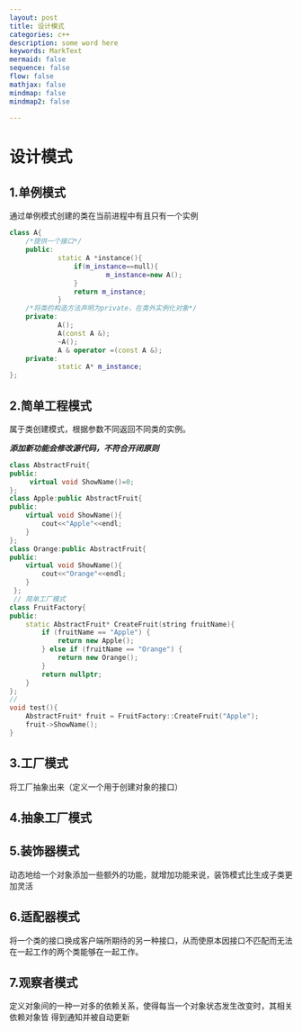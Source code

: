 ```yaml
---
layout: post
title: 设计模式
categories: c++
description: some word here
keywords: MarkText
mermaid: false
sequence: false
flow: false
mathjax: false
mindmap: false
mindmap2: false

---
```


# 设计模式

## 1.单例模式

通过单例模式创建的类在当前进程中有且只有一个实例 

```cpp
class A{
    /*提供一个接口*/
    public:
            static A *instance(){
                if(m_instance==null){
                        m_instance=new A();
                }
                return m_instance;
            }
    /*将类的构造方法声明为private，在类外实例化对象*/
    private:
            A();
            A(const A &);
            ~A();
            A & operator =(const A &);
    private:
            static A* m_instance;
};
```

## 2.简单工程模式

属于类创建模式，根据参数不同返回不同类的实例。

***添加新功能会修改源代码，不符合开闭原则***

```cpp
class AbstractFruit{
public:
     virtual void ShowName()=0;
};
class Apple:public AbstractFruit{
public:
    virtual void ShowName(){        
        cout<<"Apple"<<endl;
    }
};
class Orange:public AbstractFruit{
public:
    virtual void ShowName(){        
        cout<<"Orange"<<endl;
    }
 };
 // 简单工厂模式
class FruitFactory{
public:
    static AbstractFruit* CreateFruit(string fruitName){
        if (fruitName == "Apple") {
            return new Apple();
        } else if (fruitName == "Orange") {
            return new Orange();
        }
        return nullptr;
    }
};
//
void test(){
    AbstractFruit* fruit = FruitFactory::CreateFruit("Apple");
    fruit->ShowName();
}
```

## 3.工厂模式

将工厂抽象出来（定义一个用于创建对象的接口）

## 4.抽象工厂模式

## 5.装饰器模式

动态地给一个对象添加一些额外的功能，就增加功能来说，装饰模式比生成子类更加灵活

## 6.适配器模式

将一个类的接口换成客户端所期待的另一种接口，从而使原本因接口不匹配而无法  在一起工作的两个类能够在一起工作。

## 7.观察者模式

定义对象间的一种一对多的依赖关系，使得每当一个对象状态发生改变时，其相关依赖对象皆 得到通知并被自动更新